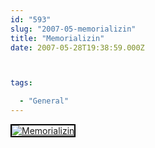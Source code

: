 ```yaml
---
id: "593"
slug: "2007-05-memorializin"
title: "Memorializin"
date: 2007-05-28T19:38:59.000Z



tags:

  - "General"
---
```

<div class="sqs-html-content">
  <div style="float: left; margin-right: 10px; margin-bottom: 10px;"> <a href="http://www.flickr.com/photos/mclazarus/518826728/" title="Memorializin"><img src="http://farm1.static.flickr.com/189/518826728_e89c2cada6_m.jpg" alt="Memorializin" style="border: solid 2px #000000;" /></a>
</div>
<p><br clear="all" /></p>
</div>

